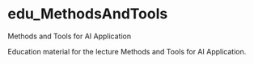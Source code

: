 # edu_MethodsAndTools
Methods and Tools for AI Application

Education material for the lecture Methods and Tools for AI Application. 
